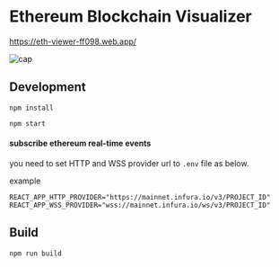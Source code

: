 # Ethereum Blockchain Visualizer

https://eth-viewer-ff098.web.app/

![cap](https://user-images.githubusercontent.com/3281804/124370766-cfe4c600-dcb5-11eb-9a59-d72e0961f735.png)

## Development

```
npm install

npm start
```

#### subscribe ethereum real-time events

you need to set HTTP and WSS provider url to `.env` file as below.

example  
```
REACT_APP_HTTP_PROVIDER="https://mainnet.infura.io/v3/PROJECT_ID"
REACT_APP_WSS_PROVIDER="wss://mainnet.infura.io/ws/v3/PROJECT_ID"
```

## Build

```
npm run build
```
